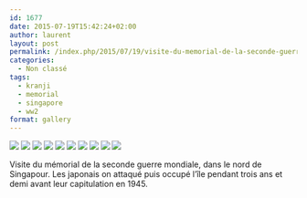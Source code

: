 ```yaml
---
id: 1677
date: 2015-07-19T15:42:24+02:00
author: laurent
layout: post
permalink: /index.php/2015/07/19/visite-du-memorial-de-la-seconde-guerre-mondiale/
categories:
  - Non classé
tags:
  - kranji
  - memorial
  - singapore
  - ww2
format: gallery
---
```

<img src="/images/2015/07/tumblr_nrqrmoxbhb1uuvt0bo1_1280.jpg" />
<img src="/images/2015/07/tumblr_nrqrmoxbhb1uuvt0bo2_1280.jpg" />
<img src="/images/2015/07/tumblr_nrqrmoxbhb1uuvt0bo3_1280.jpg" />
<img src="/images/2015/07/tumblr_nrqrmoxbhb1uuvt0bo4_1280.jpg" />
<img src="/images/2015/07/tumblr_nrqrmoxbhb1uuvt0bo5_1280.jpg" />
<img src="/images/2015/07/tumblr_nrqrmoxbhb1uuvt0bo6_1280.jpg" />
<img src="/images/2015/07/tumblr_nrqrmoxbhb1uuvt0bo7_1280.jpg" />
<img src="/images/2015/07/tumblr_nrqrmoxbhb1uuvt0bo8_1280.jpg" />
<img src="/images/2015/07/tumblr_nrqrmoxbhb1uuvt0bo9_1280.jpg" />
<img src="/images/2015/07/tumblr_nrqrmoxbhb1uuvt0bo10_1280.jpg" />

Visite du mémorial de la seconde guerre mondiale, dans le nord de Singapour. Les japonais on attaqué puis occupé l&rsquo;île pendant trois ans et demi avant leur capitulation en 1945.